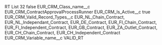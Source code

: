 <?xml version="1.0" encoding="UTF-8"?>
<CustomMetadata xmlns="http://soap.sforce.com/2006/04/metadata" xmlns:xsi="http://www.w3.org/2001/XMLSchema-instance" xmlns:xsd="http://www.w3.org/2001/XMLSchema">
    <label>RT List 32</label>
    <protected>false</protected>
    <values>
        <field>EUR_CRM_Class_name__c</field>
        <value xsi:type="xsd:string">EUR_CRM_ContractApprovalProcessRunner</value>
    </values>
    <values>
        <field>EUR_CRM_Is_Active__c</field>
        <value xsi:type="xsd:boolean">true</value>
    </values>
    <values>
        <field>EUR_CRM_Valid_Record_Types__c</field>
        <value xsi:type="xsd:string">EUR_NL_Chain_Contract,
EUR_NL_Independant_Contract,
EUR_DE_Contract,
EUR_FI_Chain_Contract,
EUR_FI_Independent_Contract,
EUR_GB_Contract,
EUR_ZA_Outlet_Contract,
EUR_CH_Chain_Contract,
EUR_CH_Independent_Contract</value>
    </values>
    <values>
        <field>EUR_CRM_Variable_name__c</field>
        <value xsi:type="xsd:string">VALID_RT</value>
    </values>
</CustomMetadata>
